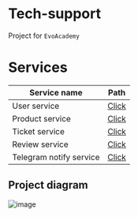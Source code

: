 # Tech-support

Project for `EvoAcademy`

# Services
| Service name | Path |
| --- | --- |
| User service | [Click](/services/user-service/)
| Product service | [Click](/services/ticket-service/)
| Ticket service | [Click](/services/ticket-service/)
| Review service | [Click](/services/review-service/)
| Telegram notify service | [Click](/services/telegram-notify-service/)

## Project diagram
![image](https://github.com/1xev3/evoProject/assets/53704889/d2eb4750-9e46-4e01-9bb1-5e79ccbe5c79)

